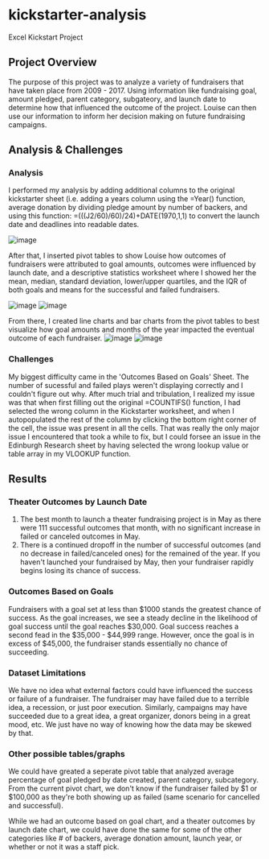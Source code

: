 # kickstarter-analysis
Excel Kickstart Project

## Project Overview
The purpose of this project was to analyze a variety of fundraisers that have taken place from 2009 - 2017. Using 
information like fundraising goal, amount pledged, parent category, subgateory, and launch date to determine how
that influenced the outcome of the project. Louise can then use our information to inform her decision making on future
fundraising campaigns. 

## Analysis & Challenges
### Analysis
I performed my analysis by adding additional columns to the original kickstarter sheet (i.e. adding a years column using the =Year() function, average donation by dividing pledge amount by number of backers, and using this function: =(((J2/60)/60)/24)+DATE(1970,1,1) to convert the launch date and deadlines into readable dates.

![image](https://user-images.githubusercontent.com/92773195/138572650-6f224a0b-e032-4a48-a79c-2d53098e20bc.png)

After that, I inserted pivot tables to show Louise how outcomes of fundraisers were attributed to goal amounts, outcomes were influenced by launch date, and a descriptive statistics worksheet where I showed her the mean, median, standard deviation, lower/upper quartiles, and the IQR of both goals and means for the successful and failed fundraisers. 

![image](https://user-images.githubusercontent.com/92773195/138572614-82941dbb-7a6f-4a63-895d-e7ccfd98c474.png)
![image](https://user-images.githubusercontent.com/92773195/138572683-caa45160-fc92-4f4f-87e5-816ea3680034.png)

From there, I created line charts and bar charts from the pivot tables to best visualize how goal amounts and months of the year impacted the eventual outcome of each fundraiser. 
![image](https://user-images.githubusercontent.com/92773195/138572701-6f8197d0-d581-45d5-aa39-1a0c2e5671af.png)
![image](https://user-images.githubusercontent.com/92773195/138572709-18278293-f670-4113-a999-1f57b4dd2ed5.png)

### Challenges
My biggest difficulty came in the 'Outcomes Based on Goals' Sheet. The number of sucessful and failed plays weren't displaying correctly and I couldn't figure out why. After much trial and tribulation, I realized my issue was that when first filling out the original =COUNTIFS() function, I had selected the wrong column in the Kickstarter worksheet, and when I autopopulated the rest of the column by clicking the bottom right corner of the cell, the issue was present in all the cells. That was really the only major issue I encountered that took a while to fix, but I could forsee an issue in the Edinburgh Research sheet by having selected the wrong lookup value or table array in my VLOOKUP function. 

## Results
### Theater Outcomes by Launch Date
1) The best month to launch a theater fundraising project is in May as there were 111 successful outcomes that month, with no significant increase in failed or canceled outcomes in May. 
2) There is a continued dropoff in the number of successful outcomes (and no decrease in failed/canceled ones) for the remained of the year. If you haven't launched your fundraised by May, then your fundraiser rapidly begins losing its chance of success.
### Outcomes Based on Goals
Fundraisers with a goal set at less than $1000 stands the greatest chance of success. As the goal increases, we see a steady decline in the likelihood of goal success until the 
goal reaches $30,000. Goal success reaches a second fead in the $35,000 - $44,999 range. However, once the goal is in excess of $45,000, the fundraiser stands essentially no chance of succeeding. 
### Dataset Limitations
We have no idea what external factors could have influenced the success or failure of a fundraiser. The fundraiser may have failed due to a terrible idea, a recession, or just poor execution. Similarly, campaigns may have succeeded due to a great idea, a great organizer, donors being in a great mood, etc. We just have no way of knowing how the data may be skewed by that. 
### Other possible tables/graphs
We could have greated a seperate pivot table that analyzed average percentage of goal pledged by date created, parent category, subcategory. From the current pivot chart, we don't know if the fundraiser failed by $1 or $100,000 as they're both showing up as failed (same scenario for cancelled and successful). 

While we had an outcome based on goal chart, and a theater outcomes by launch date chart, we could have done the same for some of the other categories like # of backers, average donation amount, launch year, or whether or not it was a staff pick. 

